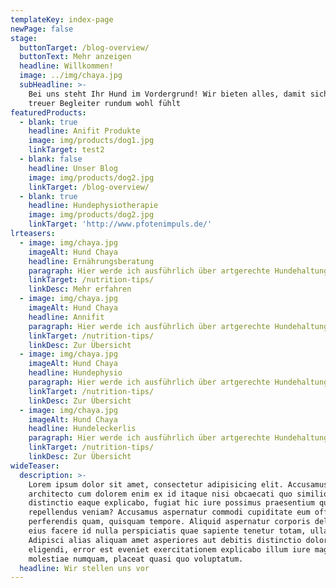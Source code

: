 ```yaml
---
templateKey: index-page
newPage: false
stage:
  buttonTarget: /blog-overview/
  buttonText: Mehr anzeigen
  headline: Willkommen!
  image: ../img/chaya.jpg
  subHeadline: >-
    Bei uns steht Ihr Hund im Vordergrund! Wir bieten alles, damit sich Ihr
    treuer Begleiter rundum wohl fühlt
featuredProducts:
  - blank: true
    headline: Anifit Produkte
    image: img/products/dog1.jpg
    linkTarget: test2
  - blank: false
    headline: Unser Blog
    image: img/products/dog2.jpg
    linkTarget: /blog-overview/
  - blank: true
    headline: Hundephysiotherapie
    image: img/products/dog2.jpg
    linkTarget: 'http://www.pfotenimpuls.de/'
lrteasers:
  - image: img/chaya.jpg
    imageAlt: Hund Chaya
    headline: Ernährungsberatung
    paragraph: Hier werde ich ausführlich über artgerechte Hundehaltung berichten und so schnell wie möglich die Texte liefern.
    linkTarget: /nutrition-tips/
    linkDesc: Mehr erfahren
  - image: img/chaya.jpg
    imageAlt: Hund Chaya
    headline: Annifit
    paragraph: Hier werde ich ausführlich über artgerechte Hundehaltung berichten und so schnell wie möglich die Texte liefern.
    linkTarget: /nutrition-tips/
    linkDesc: Zur Übersicht
  - image: img/chaya.jpg
    imageAlt: Hund Chaya
    headline: Hundephysio
    paragraph: Hier werde ich ausführlich über artgerechte Hundehaltung berichten und so schnell wie möglich die Texte liefern.
    linkTarget: /nutrition-tips/
    linkDesc: Zur Übersicht
  - image: img/chaya.jpg
    imageAlt: Hund Chaya
    headline: Hundeleckerlis
    paragraph: Hier werde ich ausführlich über artgerechte Hundehaltung berichten und so schnell wie möglich die Texte liefern.
    linkTarget: /nutrition-tips/
    linkDesc: Zur Übersicht
wideTeaser:
  description: >-
    Lorem ipsum dolor sit amet, consectetur adipisicing elit. Accusamus
    architecto cum dolorem enim ex id itaque nisi obcaecati quo similique! Amet
    distinctio eaque explicabo, fugiat hic iure possimus praesentium quibusdam
    repellendus veniam? Accusamus aspernatur commodi cupiditate eum officiis
    perferendis quam, quisquam tempore. Aliquid aspernatur corporis deleniti
    eius facere id nulla perspiciatis quae sapiente tenetur totam, ullam!
    Adipisci alias aliquam amet asperiores aut debitis distinctio dolor
    eligendi, error est eveniet exercitationem explicabo illum iure magnam
    molestiae numquam, placeat quasi quo voluptatum.
  headline: Wir stellen uns vor
---
```


